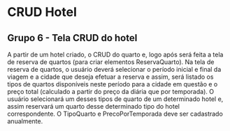 # CRUD Hotel

## Grupo 6 - Tela CRUD do hotel
A partir de um hotel criado, o CRUD do quarto e, logo após será feita a tela de reserva de quartos (para criar elementos ReservaQuarto). Na tela de reserva de quartos, o usuário deverá selecionar o período inicial e final da viagem e a cidade que deseja efetuar a reserva e assim, será listado os tipos de quartos disponíveis neste período para a cidade em questão e o preço total (calculado a partir do preço da diária que por temporada). O usuário selecionará um desses tipos de quarto de um determinado hotel e, assim reservará um quarto desse determinado tipo do hotel correspondente. O TipoQuarto e PrecoPorTemporada deve ser cadastrado anualmente. 